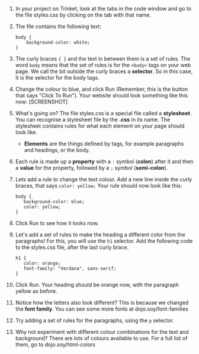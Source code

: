 1. In your project on Trinket, look at the tabs in the code window and go to the file styles.css by clicking on the tab with that name.
2. The file contains the following text:
   ```
   body {
       background-color: white;
   }
   ```
3. The curly braces `{ }` and the text in between them is a set of rules. The word `body` means that the set of rules is for the `<body>` tags on your web page. We call the bit outside the curly braces a **selector**. So in this case, it is the selector for the body tags.

4. Change the colour to blue, and click Run \(Remember, this is the button that says "Click To Run"\). Your website should look something like this now: \[SCREENSHOT\]

5. What's going on? The file styles.css is a special file called a **stylesheet**. You can recognise a stylesheet file by the **.css** in its name. The stylesheet contains rules for what each element on your page should look like.

   * **Elements** are the things defined by tags, for example paragraphs and headings, or the body.
6. Each rule is made up a **property** with a `:` symbol (**colon**) after it and then a **value** for the property, followed by a `;` symbol (**semi-colon**).

6. Lets add a rule to change the text colour. Add a new line inside the curly braces, that says `color: yellow;` Your rule should now look like this:
   ```
   body {
      background-color: blue;
      color: yellow;
   }
   ```
7. Click Run to see how it looks now. 

8. Let's add a set of rules to make the heading a different color from the paragraphs! For this, you will use  the `h1` selector. Add the following code to the styles.css file, after the last curly brace.
   ```
   h1 {
      color: orange;
      font-family: "Verdana", sans-serif;
   }
   ```
9. Click Run. Your heading should be orange now, with the paragraph yellow as before. 
10. Notice how the letters also look different? This is because we changed the **font family**. You can see some more fonts at dojo.soy/font-families
11. Try adding a set of rules for the paragraphs, using the `p` selector.   

12. Why not experiment with different colour combinations for the text and background? There are lots of colours available to use. For a full list of them, go to dojo.soy/html-colors



